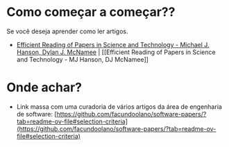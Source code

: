 # Como começar a começar??
Se você deseja aprender como ler artigos.

-  [Efficient Reading of Papers in Science and Technology - Michael J. Hanson,  Dylan J. McNamee](https://www.cse.ust.hk/~weiwa/teaching/Fall16-COMP6611B/reading_list/EfficientReading.pdf) | [[Efficient Reading of Papers in Science and Technology - MJ Hanson, DJ McNamee]]


# Onde achar?
- Link massa com uma curadoria de vários artigos da área de engenharia de software: [https://github.com/facundoolano/software-papers/?tab=readme-ov-file#selection-criteria](https://github.com/facundoolano/software-papers/?tab=readme-ov-file#selection-criteria) 